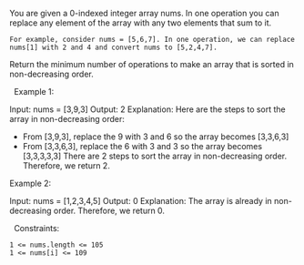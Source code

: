You are given a 0-indexed integer array nums. In one operation you can replace any element of the array with any two elements that sum to it.


	For example, consider nums = [5,6,7]. In one operation, we can replace nums[1] with 2 and 4 and convert nums to [5,2,4,7].


Return the minimum number of operations to make an array that is sorted in non-decreasing order.

 
Example 1:

Input: nums = [3,9,3]
Output: 2
Explanation: Here are the steps to sort the array in non-decreasing order:
- From [3,9,3], replace the 9 with 3 and 6 so the array becomes [3,3,6,3]
- From [3,3,6,3], replace the 6 with 3 and 3 so the array becomes [3,3,3,3,3]
There are 2 steps to sort the array in non-decreasing order. Therefore, we return 2.



Example 2:

Input: nums = [1,2,3,4,5]
Output: 0
Explanation: The array is already in non-decreasing order. Therefore, we return 0. 


 
Constraints:


	1 <= nums.length <= 105
	1 <= nums[i] <= 109

